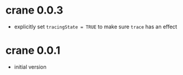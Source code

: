 # crane 0.0.3

- explicitly set `tracingState = TRUE` to make sure `trace` has an effect

# crane 0.0.1

- initial version
